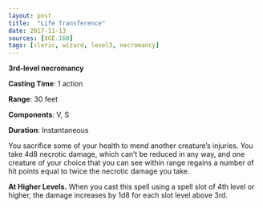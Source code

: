 ```yaml
---
layout: post
title:  "Life Transference"
date: 2017-11-13
sources: [XGE.160]
tags: [cleric, wizard, level3, necromancy]
---
```


**3rd-level necromancy**

**Casting Time**: 1 action

**Range**: 30 feet

**Components**: V, S

**Duration**: Instantaneous

You sacrifice some of your health to mend another creature’s injuries. You take 4d8 necrotic damage, which can’t be reduced in any way, and one creature of your choice that you can see within range regains a number of hit points equal to twice the necrotic damage you take.

**At Higher Levels.** When you cast this spell using a spell slot of 4th level or higher, the damage increases by 1d8 for each slot level above 3rd.
